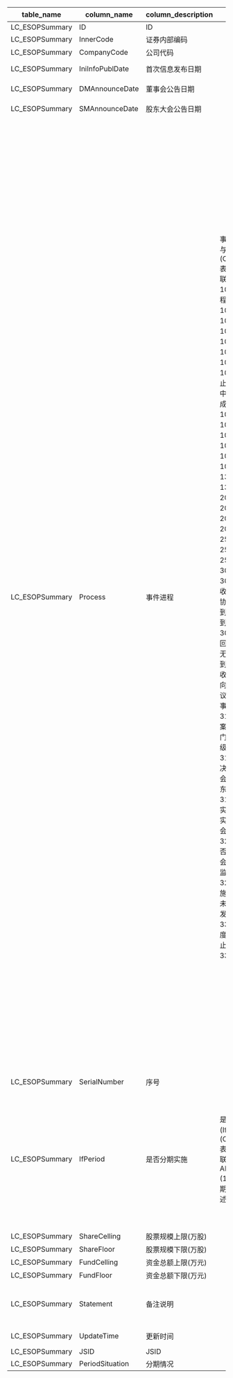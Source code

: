 | table_name | column_name | column_description | 注释| Annotation| 数据示例 |
|---|---|---|---|---|---|
| LC_ESOPSummary | ID| ID | | | 599868428820 |
| LC_ESOPSummary | InnerCode | 证券内部编码 | | | 9680 |
| LC_ESOPSummary | CompanyCode | 公司代码 | | | null |
| LC_ESOPSummary | IniInfoPublDate | 首次信息发布日期 | | | 2019-01-04 12:00:00.000|
| LC_ESOPSummary | DMAnnounceDate| 董事会公告日期 | | | 2019-01-04 12:00:00.000|
| LC_ESOPSummary | SMAnnounceDate| 股东大会公告日期 | | | 2019-01-22 12:00:00.000|
| LC_ESOPSummary | Process | 事件进程 | 事件进程(Process)与(CT_SystemConst)表中的DM字段关联，令LB = 1059，得到事件进程的具体描述：1000-意向，1001-预案，1004-决案，1007-否决，1010-申请，1013-批准，1016-未实施终止，1019-实施中，1022-实施完成，1025-解除，1028-到期，1041-续签，1043-部分续签，1051-涉诉，1053-可能涉诉，1055-预估，1303-收到，1305-部分收到，2001-逾期，2003-还款，2005-延期，2007-展期，2501-诉前，2504-诉中，2507-诉后，3001-提前回收，3002-提前部分回收，3003-到期后协议延期，3004-到期回收，3005-到期待回收，3006-到期部分待回收，3007-到期无法回收，3008-到期部分无法回收，3101-改革意向，3103-股改动议取消，3105-董事会改革方案，3108-沟通确认方案，3111-上级部门批准，3115-上级部门驳回，3120-董事会否决，3121-股东大会通过，3125-股东大会否决，3126-有效期内未实施，3131-方案实施，3201-证监会审核通过，3202-证监会审核否决，3203-证监会核准，3204-证监会未核准，3212-方案部分实施，3301-已注册未发行，3302-已发行有额度，3303-已发行无额度，3304-提前终止，3305-放弃，3399-其他。 | The event process is associated with the DM field in the (CT_SystemConst) table, setting LB = 1059, the specific description of the event process is as follows: 1000-Intent, 1001-Plan, 1004-Decision, 1007-Rejection, 1010-Application, 1013-Approval, 1016-Termination Without Implementation, 1019-In Implementation, 1022-Implementation Completed, 1025-Release, 1028-Expiry, 1041-Renewal, 1043-Partial Renewal, 1051-In Litigation, 1053-Potentially In Litigation, 1055-Estimation, 1303-Received, 1305-Partially Received, 2001-Overdue, 2003-Repayment, 2005-Extension, 2007-Deferral, 2501-Pre-litigation, 2504-During Litigation, 2507-Post-litigation, 3001-Advance Recovery, 3002-Partial Advance Recovery, 3003-Extension After Maturity, 3004-Maturity Recovery, 3005-Maturity Pending Recovery, 3006-Partial Maturity Pending Recovery, 3007-Unable to Recover at Maturity, 3008-Partial Unable to Recover at Maturity, 3101-Reform Intent, 3103-Shares Reform Proposal Cancellation, 3105-Board Reform Proposal, 3108-Communication Confirmation Proposal, 3111-Superior Department Approval, 3115-Superior Department Rejection, 3120-Board Rejection, 3121-Shareholders' Meeting Approval, 3125-Shareholders' Meeting Rejection, 3126-Not Implemented Within Validity Period, 3131-Proposal Implementation, 3201-CSRC Approval, 3202-CSRC Rejection, 3203-CSRC Approval, 3204-CSRC Not Approved, 3212-Partial Implementation of Proposal, 3301-Registered but Not Issued, 3302-Issued with Quota, 3303-Issued Without Quota, 3304-Advance Termination, 3305-Abandonment, 3399-Other. | 1022 |
| LC_ESOPSummary | SerialNumber| 序号 | | | 4|
| LC_ESOPSummary | IfPeriod| 是否分期实施 | 是否分期实施(IfPeriod)与(CT_SystemConst)表中的DM字段关联，令LB = 999 AND DM IN (1,2)，得到是否分期实施的具体描述：1-是，2-否。| Whether to implement in installments (IfPeriod) is associated with the DM field in the (CT_SystemConst) table, with LB = 999 AND DM IN (1,2), to obtain the specific description of whether to implement in installments: 1-Yes, 2-No.| 2|
| LC_ESOPSummary | ShareCelling| 股票规模上限(万股) | | | 3400000.0|
| LC_ESOPSummary | ShareFloor| 股票规模下限(万股) | | | 3400000.0|
| LC_ESOPSummary | FundCelling | 资金总额上限(万元) | | | null |
| LC_ESOPSummary | FundFloor | 资金总额下限(万元) | | | null |
| LC_ESOPSummary | Statement | 备注说明 | | | 参加本次员工持股计划的员工总人数不超过660人,其中 |
| LC_ESOPSummary | UpdateTime| 更新时间 | | | 2023-01-03 09:55:54.773|
| LC_ESOPSummary | JSID| JSID | | | 726241665320 |
| LC_ESOPSummary | PeriodSituation | 分期情况 | | | null |